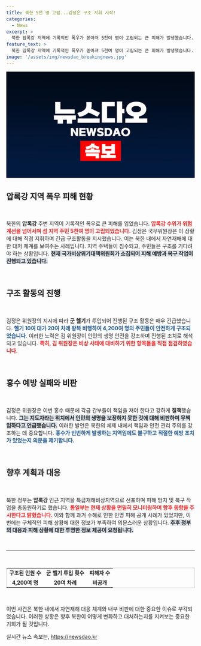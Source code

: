 ```yaml
---
title: 북한 5천 명 고립...김정은 구조 지휘 시작!
categories:
  - News
excerpt: >
  북한 압록강 지역에 기록적인 폭우가 쏟아져 5천여 명이 고립되는 큰 피해가 발생했습니다. 김정은 위원장이 직접 구조 현장을 지휘하며 간부들을 질책했으며, 군 헬기를 통해 4,200명이 구조되었습니다. 빠른 대응이 주목받는 가운데, 구체적 인명 피해는 아직 공개되지 않았습니다.
feature_text: >
  북한 압록강 지역에 기록적인 폭우가 쏟아져 5천여 명이 고립되는 큰 피해가 발생했습니다. 김정은 위원장이 직접 구조 현장을 지휘하며 간부들을 질책했으며, 군 헬기를 통해 4,200명이 구조되었습니다. 빠른 대응이 주목받는 가운데, 구체적 인명 피해는 아직 공개되지 않았습니다.
image: '/assets/img/newsdao_breakingnews.jpg'
---
```


<p><img src="/assets/img/newsdao_breakingnews.jpg" alt="firstkoreanews 속보" /></p>

<h2 data-ke-size="size26">압록강 지역 폭우 피해 현황</h2>

<p data-ke-size="size16">&nbsp;</p>

<p>북한의 <b>압록강</b> 주변 지역이 기록적인 폭우로 큰 피해를 입었습니다. <b><span style="color: #ee2323;">압록강 수위가 위험계선을 넘어서며 섬 지역 주민 5천여 명이 고립되었습니다.</span></b> 김정은 국무위원장은 이 상황에 대해 직접 지휘하며 긴급 구조활동을 지시했습니다. 이는 북한 내에서 자연재해에 대한 대처 체계를 보여주는 사례입니다. 지역 주택들이 침수되고, 주민들은 구조를 기다려야 하는 상황입니다. <b><span style="background-color: #21538527;">현재 국가비상위기대책위원회가 소집되어 피해 예방과 복구 작업이 진행되고 있습니다.</span></b> </p>

<p data-ke-size="size16">&nbsp;</p>

<h2 data-ke-size="size26">구조 활동의 진행</h2>

<p data-ke-size="size16">&nbsp;</p>

<p>김정은 위원장의 지시에 따라 <b>군 헬기</b>가 투입되어 진행된 구조 활동은 매우 긴급했습니다. <b><span style="color: #1a5490;">헬기 10여 대가 20여 차례 왕복 비행하여 4,200여 명의 주민들이 안전하게 구조되었습니다.</span></b> 이러한 노력은 김 위원장이 인민의 생명 안전을 강조하며 진행된 조치로 해석되고 있습니다. <b><span style="color: #ee2323;">특히, 김 위원장은 비상 사태에 대비하기 위한 항목들을 직접 점검하였습니다.</span></b> </p>

<p data-ke-size="size16">&nbsp;</p>

<h2 data-ke-size="size26">홍수 예방 실패와 비판</h2>

<p data-ke-size="size16">&nbsp;</p>

<p>김정은 위원장은 이번 홍수 때문에 각급 간부들이 책임을 져야 한다고 강하게 <b>질책</b>했습니다. <b><span style="background-color: #21538527;">그는 지도자라는 위치에서 인민의 생명을 보장하지 못한 것에 대해 비판하며 무책임하다고 언급했습니다.</span></b> 이러한 발언은 북한의 체제 내에서 책임과 안전 관리 주의를 강조하는 데 중요합니다. <b><span style="color: #1a5490;">홍수가 빈번하게 발생하는 지역임에도 불구하고 적절한 예방 조치가 있었는지 의문을 제기합니다.</span></b></p>

<p data-ke-size="size16">&nbsp;</p>

<h2 data-ke-size="size26">향후 계획과 대응</h2>

<p data-ke-size="size16">&nbsp;</p>

<p>북한 정부는 <b>압록강</b> 인근 지역을 특급재해비상지역으로 선포하며 피해 방지 및 복구 작업을 총동원하기로 했습니다. <b><span style="color: #ee2323;">통일부는 현재 상황을 면밀히 모니터링하며 향후 동향을 주시한다고 밝혔습니다.</span></b> 이와 함께 과거 수해로 인한 인명 피해 공개 사례가 있었지만, 이번에는 구체적인 피해 상황에 대한 정보가 부족하여 의문스러운 상황입니다. <b><span style="background-color: #21538527;">추후 정부의 대응과 피해 상황에 대한 투명한 정보 제공이 요청됩니다.</span></b></p>

<p data-ke-size="size16">&nbsp;</p>

<hr />

<p data-ke-size="size16">&nbsp;</p>

<table style="width: 100%; border-collapse: collapse; border: 1px solid #ccc;">
<tbody>
<tr>
<td style="text-align: center; height: 17px;"><b>구조된 인원 수</b></td>
<td style="text-align: center; height: 17px;"><b>군 헬기 투입 횟수</b></td>
<td style="text-align: center; height: 17px;"><b>피해자 수</b></td>
</tr>
<tr>
<td style="text-align: center; height: 17px;"><b>4,200여 명</b></td>
<td style="text-align: center; height: 17px;"><b>20여 차례</b></td>
<td style="text-align: center; height: 17px;"><b>비공개</b></td>
</tr>
</tbody>
</table>

<p data-ke-size="size16">&nbsp;</p>

<p>이번 사건은 북한 내에서 자연재해 대응 체계와 내부 비판에 대한 중요한 이슈로 부각되었습니다. 이러한 상황은 향후 북한이 어떻게 변화하고 대처하는지를 지켜보는 중요한 기회가 될 것입니다.</p>
실시간 뉴스 속보는, <a href="https://newsdao.kr" rel="dofollow">https://newsdao.kr</a>


